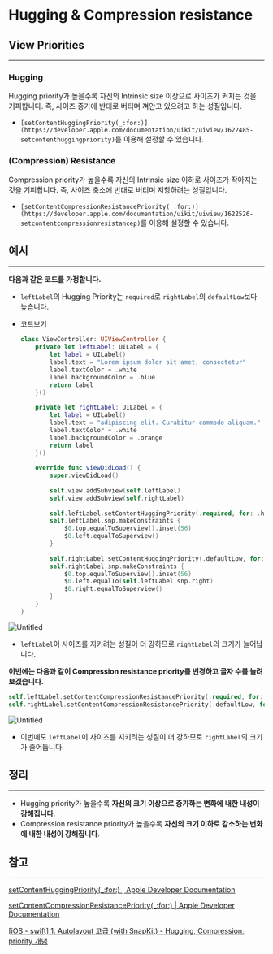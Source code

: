 # Hugging & Compression resistance

## View Priorities

---

### Hugging

Hugging priority가 높을수록 자신의 Intrinsic size 이상으로 사이즈가 커지는 것을 기피합니다. 즉, 사이즈 증가에 반대로 버티며 껴안고 있으려고 하는 성질입니다.

- `[setContentHuggingPriority(_:for:)](https://developer.apple.com/documentation/uikit/uiview/1622485-setcontenthuggingpriority)`를 이용해 설정할 수 있습니다.

### (Compression) Resistance

Compression priority가 높을수록 자신의 Intrinsic size 이하로 사이즈가 작아지는 것을 기피합니다. 즉, 사이즈 축소에 반대로 버티며 저항하려는 성질입니다.

- `[setContentCompressionResistancePriority(_:for:)](https://developer.apple.com/documentation/uikit/uiview/1622526-setcontentcompressionresistancep)`를 이용해 설정할 수 있습니다.

## 예시

---

**다음과 같은 코드를 가정합니다.** 

- `leftLabel`의 Hugging Priority는 `required`로 `rightLabel`의 `defaultLow`보다 높습니다.
- 코드보기
    
    ```swift
    class ViewController: UIViewController {
        private let leftLabel: UILabel = {
            let label = UILabel()
            label.text = "Lorem ipsum dolor sit amet, consectetur"
            label.textColor = .white
            label.backgroundColor = .blue
            return label
        }()
        
        private let rightLabel: UILabel = {
            let label = UILabel()
            label.text = "adipiscing elit. Curabitur commodo aliquam."
            label.textColor = .white
            label.backgroundColor = .orange
            return label
        }()
        
        override func viewDidLoad() {
            super.viewDidLoad()
            
            self.view.addSubview(self.leftLabel)
            self.view.addSubview(self.rightLabel)
            
            self.leftLabel.setContentHuggingPriority(.required, for: .horizontal)
            self.leftLabel.snp.makeConstraints {
                $0.top.equalToSuperview().inset(56)
                $0.left.equalToSuperview()
            }
            
            self.rightLabel.setContentHuggingPriority(.defaultLow, for: .horizontal)
            self.rightLabel.snp.makeConstraints {
                $0.top.equalToSuperview().inset(56)
                $0.left.equalTo(self.leftLabel.snp.right)
                $0.right.equalToSuperview()
            }
        }
    }
    ```
    

![Untitled](https://s3-us-west-2.amazonaws.com/secure.notion-static.com/6aea949f-f1d8-450b-be34-b7204e4dc781/Untitled.png)

- `leftLabel`이 사이즈를 지키려는 성질이 더 강하므로 `rightLabel`의 크기가 늘어납니다.

**이번에는 다음과 같이 Compression resistance priority를 번경하고 글자 수를 늘려보겠습니다.**

```swift
self.leftLabel.setContentCompressionResistancePriority(.required, for: .horizontal)
self.rightLabel.setContentCompressionResistancePriority(.defaultLow, for: .horizontal)
```

![Untitled](https://s3-us-west-2.amazonaws.com/secure.notion-static.com/65fd79cc-497b-4723-87a6-f9b822f027f9/Untitled.png)

- 이번에도 `leftLabel`이 사이즈를 지키려는 성질이 더 강하므로 `rightLabel`의 크기가 줄어듭니다.

## 정리

---

- Hugging priority가 높을수록 **자신의 크기 이상으로 증가하는 변화에 내한 내성이 강해집니다**.
- Compression resistance priority가 높을수록 **자신의 크기 이하로 감소하는 변화에 내한 내성이 강해집니다**.

## 참고

---

[setContentHuggingPriority(_:for:) | Apple Developer Documentation](https://developer.apple.com/documentation/uikit/uiview/1622485-setcontenthuggingpriority)

[setContentCompressionResistancePriority(_:for:) | Apple Developer Documentation](https://developer.apple.com/documentation/uikit/uiview/1622526-setcontentcompressionresistancep)

[[iOS - swift] 1. Autolayout 고급 (with SnapKit) - Hugging, Compression, priority 개념](https://ios-development.tistory.com/865)